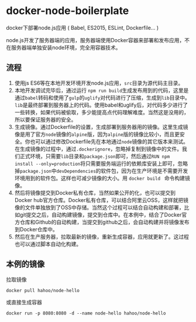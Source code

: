 # docker-node-boilerplate
docker下部署node.js应用 ( Babel, ES2015, ESLint, Dockerfile... )

node.js开发了服务器端的应用，服务器端使用Docker容器来部署和发布应用，不在服务器端单独安装node环境，完全用容器技术。

## 流程
1. 使用js ES6等在本地开发环境开发node.js应用，`src`目录为源代码主目录。
2. 本地开发调试完毕后，通过运行 `npm run build`生成发布用到的代码，这里是通过`babel`转码和使用了`gulp`的`uglify`对代码进行了压缩，生成到`lib`目录中。`lib`是最终部署到服务器上的代码。使用babel和uglify后，对代码多少进行了一些转换，如果代码被偷取，多少能提高点代码理解难度。当然这是没用的，所以要保证服务器的安全。
3. 生成镜像。通过Dockerfile的设置，生成部署到服务器用的镜像。这里生成镜像是用了官方`node`镜像的`alpine`版，因为`alpine`版的镜像比较小，而且更安全。你也可以通过修改Dockerfile先在本地通过`node`镜像的其它版本来测试。在生成镜像的过程中，通过`.dockerignore`，忽略掉复制到镜像中的文件。我们正式环境，只需要`lib`目录和`package.json`即可，然后通过`RUN npm install --only=production`将只需要服务端运行的依赖库安装上即可，忽略掉`package.json`中`devDependencies`的软件包，因为在生产环境是不需要开发环境用到的软件包。这样也可减少镜像的大小。用 `docker build ` 命令构建镜像。
4. 然后将镜像提交到Docker私有仓库，当然如果公开的化，也可以提交到Docker hub官方仓库。Docker私有仓库，可以结合阿里云OSS，这样就把镜像的文件单独放到了OSS中存储。当然这个过程可以结合自动构建和部署，比如git提交之后，自动构建镜像，提交到仓库中。在本例中，结合了Docker官方仓库和Github的自动构建，当提交到github之后，会自动构建并将镜像发布到Docker仓库中。
5. 然后在生产服务器，拉取最新的镜像，重新生成容器，应用就更新了。这过程也可以通过脚本自动化构建。

## 本例的镜像
拉取镜像
```
docker pull hahoo/node-hello
```
或直接生成容器
```
docker run -p 8080:8080 -d --name node-hello hahoo/node-hello
```
